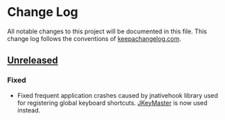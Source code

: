 # Change Log
All notable changes to this project will be documented in this file. 
This change log follows the conventions of [keepachangelog.com](http://keepachangelog.com/).

## [Unreleased]

### Fixed
- Fixed frequent application crashes caused by jnativehook library used for registering global keyboard shortcuts.
[JKeyMaster](https://github.com/tulskiy/jkeymaster) is now used instead.


[Unreleased]: https://github.com/your-name/change/compare/0.1.0...HEAD
